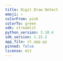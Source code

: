 ```yaml
---
title: Digit Draw Detect
emoji: ✍️
colorFrom: pink
colorTo: green
sdk: streamlit
python_version: 3.10.4
sdk_version: 1.15.2
app_file: st_app.py
pinned: false
license: mit
---
```


